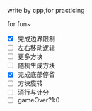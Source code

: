 write by cpp,for practicing

for fun~

- [x] 完成边界限制
- [ ] 左右移动逻辑
- [ ] 更多方块
- [ ] 随机生成方块
- [x] 完成底部停留
- [ ] 方块旋转
- [ ] 消行与计分
- [ ] gameOver?1:0
